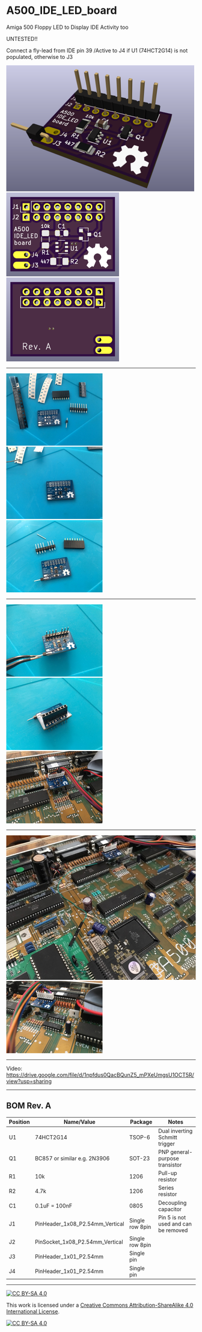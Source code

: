 # A500_IDE_LED_board
Amiga 500 Floppy LED to Display IDE Activity too

UNTESTED!!

Connect a fly-lead from IDE pin 39 /Active to J4 if U1 (74HCT2G14) is not populated, otherwise to J3

<a href="images/A500_IDE_LED_board_pic1.png">
<img src="images/A500_IDE_LED_board_pic1.png" width="500" height="335">
</a>
<br />
<a href="images/A500_IDE_LED_board_pic2.png">
<img src="images/A500_IDE_LED_board_pic2.png" width="300" height="223">
</a>
<a href="images/A500_IDE_LED_board_pic3.png">
<img src="images/A500_IDE_LED_board_pic3.png" width="300" height="223">
</a>

***


<a href="images/A500_IDE_LED_board_pic4.jpg">
<img src="images/A500_IDE_LED_board_pic4.jpg" width="256" height="192">
</a>
<a href="images/A500_IDE_LED_board_pic5.jpg">
<img src="images/A500_IDE_LED_board_pic5.jpg" width="256" height="192">
</a>
<a href="images/A500_IDE_LED_board_pic6.jpg">
<img src="images/A500_IDE_LED_board_pic6.jpg" width="256" height="192">
</a>

***

<a href="images/A500_IDE_LED_board_pic7.jpg">
<img src="images/A500_IDE_LED_board_pic7.jpg" width="256" height="192">
</a>
<a href="images/A500_IDE_LED_board_pic8.jpg">
<img src="images/A500_IDE_LED_board_pic8.jpg" width="256" height="192">
</a>
<a href="images/A500_IDE_LED_board_pic9.jpg">
<img src="images/A500_IDE_LED_board_pic9.jpg" width="256" height="192">
</a>

***

<a href="images/A500_IDE_LED_board_pic11.jpg">
<img src="images/A500_IDE_LED_board_pic11.jpg" width="512" height="384">
</a>
<a href="images/A500_IDE_LED_board_pic10.jpg">
<img src="images/A500_IDE_LED_board_pic10.jpg" width="256" height="192">
</a>

***

Video: <br />
https://drive.google.com/file/d/1npfdus0QacBQunZ5_mPXeUmgsU1OCT5R/view?usp=sharing


***


BOM Rev. A
---------
Position  | Name/Value   | Package | Notes
-|-|-|-|
U1 | 74HCT2G14 | TSOP-6 | Dual inverting Schmitt trigger
Q1 | BC857 or similar e.g. 2N3906 | SOT-23 | PNP general-purpose transistor
R1 | 10k | 1206 | Pull-up resistor
R2 | 4.7k | 1206 | Series resistor
C1 | 0.1uF = 100nF | 0805 | Decoupling capacitor
J1 | PinHeader_1x08_P2.54mm_Vertical | Single row 8pin | Pin 5 is not used and can be removed
J2 | PinSocket_1x08_P2.54mm_Vertical | Single row 8pin |
J3 | PinHeader_1x01_P2.54mm | Single pin | 
J4 | PinHeader_1x01_P2.54mm | Single pin |

***

[![CC BY-SA 4.0][cc-by-sa-shield]][cc-by-sa]

This work is licensed under a
[Creative Commons Attribution-ShareAlike 4.0 International License][cc-by-sa].

[![CC BY-SA 4.0][cc-by-sa-image]][cc-by-sa]

[cc-by-sa]: http://creativecommons.org/licenses/by-sa/4.0/
[cc-by-sa-image]: https://licensebuttons.net/l/by-sa/4.0/88x31.png
[cc-by-sa-shield]: https://img.shields.io/badge/License-CC%20BY--SA%204.0-lightgrey.svg
